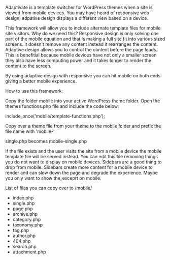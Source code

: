 Adaptivate is a template switcher for WordPress themes when a site is viewed from mobile devices. You may have heard of responsive web design, adpative design displays a different view based on a device.

This framework will allow you to include alternate template files for mobile site visitors. Why do we need this? Responsive design is only solving one part of the mobile equation and that is making a full site fit into various sized screens. It doesn't remove any content instead it rearranges the content. Adaptive design allows you to control the content before the page loads. This is benefitial because mobile devices have not only a smaller screen they also have less computing power and it takes longer to render the content to the screen.

By using adaptive design with responsive you can hit mobile on both ends giving a better mobile experience.


How to use this framework:

Copy the folder mobile into your active WordPress theme folder.
Open the themes functions.php file and include the code below:

 include_once('mobile/template-functions.php');


Copy over a theme file from your theme to the mobile folder and prefix the file name with 'mobile-'

 single.php becomes mobile-single.php


If the file exists and the user visits the site from a mobile device the mobile template file will be served instead. You can edit this file removing things you do not want to display on mobile devices. Sidebars are a good thing to drop from mobile. Sidebars create more content for a mobile device to render and can slow down the page and degrade the experience. Maybe you only want to show the_exceprt on mobile.

List of files you can copy over to /mobile/

* index.php
* single.php
* page.php
* archive.php
* category.php
* taxonomy.php
* tag.php
* author.php
* 404.php
* search.php
* attachment.php
